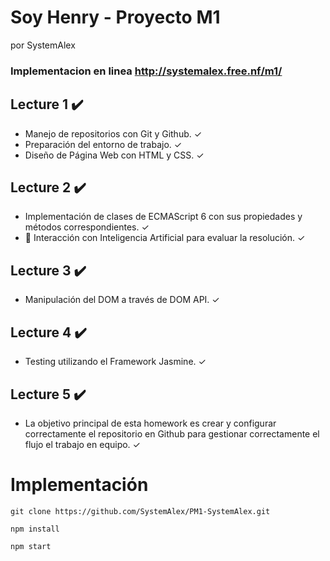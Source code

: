 # Soy Henry - Proyecto M1
por SystemAlex
### Implementacion en linea http://systemalex.free.nf/m1/

## Lecture 1 ✔️
 - Manejo de repositorios con Git y Github. ✓
 - Preparación del entorno de trabajo. ✓
 - Diseño de Página Web con HTML y CSS. ✓

## Lecture 2 ✔️
 - Implementación de clases de ECMAScript 6 con sus propiedades y métodos correspondientes. ✓
 - 🤖 Interacción con Inteligencia Artificial para evaluar la resolución. ✓

## Lecture 3 ✔️
 - Manipulación del DOM a través de DOM API. ✓

## Lecture 4 ✔️
 - Testing utilizando el Framework Jasmine. ✓

## Lecture 5 ✔️
 - La objetivo principal de esta homework es crear y configurar correctamente el repositorio en Github para gestionar correctamente el flujo el trabajo en equipo. ✓

# Implementación

``` git clone https://github.com/SystemAlex/PM1-SystemAlex.git ```

``` npm install ```


``` npm start ```